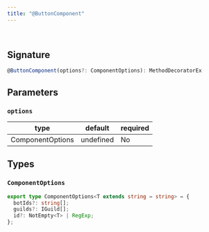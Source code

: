 ```yaml
---
title: "@ButtonComponent"
---
```


<br/>

## Signature

```ts
@ButtonComponent(options?: ComponentOptions): MethodDecoratorEx
```

## Parameters

### `options`
| type      | default | required |
| --------- | ------- | -------- |
| ComponentOptions | undefined    | No      |

## Types

### `ComponentOptions`

```ts
export type ComponentOptions<T extends string = string> = {
  botIds?: string[];
  guilds?: IGuild[];
  id?: NotEmpty<T> | RegExp;
};
```